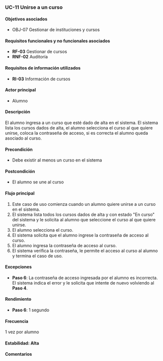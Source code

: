 ### UC-11 Unirse a un curso

#### Objetivos asociados

- OBJ-07 Gestionar de instituciones y cursos

#### Requisitos funcionales y no funcionales asociados

- **RF-03** Gestionar de cursos
- **RNF-02** Auditoría

#### Requisitos de información utilizados

- **RI-03** Información de cursos

#### Actor principal

- Alumno

#### Descripción

El alumno ingresa a un curso que esté dado de alta en el sistema. El sistema lista los cursos dados de alta, el alumno selecciona el curso al que quiere unirse, coloca la contraseña de acceso, si es correcta el alumno queda asociado al curso.

#### Precondición

- Debe existir al menos un curso en el sistema

#### Postcondición

- El alumno se une al curso

#### Flujo principal

1. Este caso de uso comienza cuando un alumno quiere unirse a un curso en el sistema.
2. El sistema lista todos los cursos dados de alta y con estado "En curso" del sistema y le solicita al alumno que seleccione el curso al que quiere unirse.
3. El alumno selecciona el curso.
4. El sistema solicita que el alumno ingrese la contraseña de acceso al curso.
5. El alumno ingresa la contraseña de acceso al curso.
6. El sistema verifica la contraseña, le permite el acceso al curso al alumno y termina el caso de uso.

#### Excepciones

- **Paso 6**: La contraseña de acceso ingresada por el alumno es incorrecta. El sistema indica el error y le solicita que intente de nuevo volviendo al **Paso 4**.

#### Rendimiento

- **Paso 6**: 1 segundo

#### Frecuencia

1 vez por alumno

#### Estabilidad: Alta

#### Comentarios

